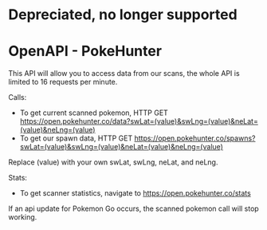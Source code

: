 # Depreciated, no longer supported

# OpenAPI - PokeHunter

This API will allow you to access data from our scans, the whole API is limited to 16 requests per minute.

Calls:
 - To get current scanned pokemon, HTTP GET https://open.pokehunter.co/data?swLat=(value)&swLng=(value)&neLat=(value)&neLng=(value)
 - To get our spawn data, HTTP GET https://open.pokehunter.co/spawns?swLat=(value)&swLng=(value)&neLat=(value)&neLng=(value)

Replace (value) with your own swLat, swLng, neLat, and neLng.

Stats:
 - To get scanner statistics, navigate to https://open.pokehunter.co/stats
 
If an api update for Pokemon Go occurs, the scanned pokemon call will stop working.
